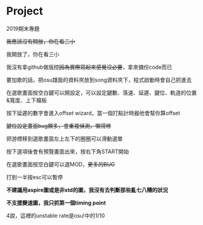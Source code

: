 # Project
2019期末專題

~~我應該沒有開放，你在看三小~~

我開放了，你在看三小


我沒有拿github做版控~~因為實際寫起來感覺沒必要~~，拿來備份code而已





要加歌的話，把osu譜面的資料夾放到song資料夾下，程式啟動時會自己抓進去

在選歌畫面按空白鍵可以開設定，可以設定鍵數、落速、延遲、鍵位、軌道的位置&寬度、上下檔板

按下延遲的數字會進入offset wizard，當一個打點計時器他會幫你算offset

~~鍵位設定畫面bug頗多，會重複偵測，懶得修~~

把游標移到選歌畫面左上左下的圈圈可以滑動選單

按下選項後會有預覽畫面出來，按右下角START開始

在選歌畫面按空白鍵可以選MOD，~~更多的BUG~~

打到一半按esc可以暫停




**不建議用aspire圖或是非std的圖，我沒有去判斷那些亂七八糟的狀況**

**不支援變速圖，我只抓第一個timing point**

4說，這裡的unstable rate是osu!中的1/10

